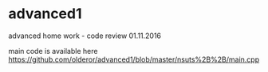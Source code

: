 # advanced1
advanced home work - code review 01.11.2016

main code is available here
https://github.com/olderor/advanced1/blob/master/nsuts%2B%2B/main.cpp
